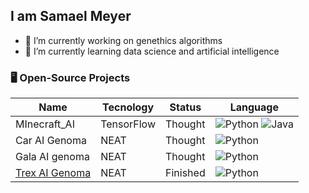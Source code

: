 ## I am Samael Meyer

- 🔭 I’m currently working on genethics algorithms
- 🌱 I’m currently learning data science and artificial intelligence

### 🖥️ Open-Source Projects
|     Name     | Tecnology  |    Status    | Language           |
|--------------|------------|--------------|--------------------|
| MInecraft_AI | TensorFlow |    Thought   | ![Python](https://cdn.jsdelivr.net/gh/devicons/devicon/icons/python/python-original.svg) ![Java](https://cdn.jsdelivr.net/gh/devicons/devicon/icons/java/java-original.svg) |
| Car AI Genoma| NEAT       |    Thought   | ![Python](https://cdn.jsdelivr.net/gh/devicons/devicon/icons/python/python-original.svg) |
| Gala AI genoma| NEAT      |    Thought   | ![Python](https://cdn.jsdelivr.net/gh/devicons/devicon/icons/python/python-original.svg) |
| [Trex AI Genoma](https://github.com/ignack354/t-rex_chrome_ai_genoma) | NEAT | Finished | ![Python](https://cdn.jsdelivr.net/gh/devicons/devicon/icons/python/python-original.svg) |


